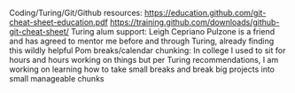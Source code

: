 Coding/Turing/Git/Github resources:
  https://education.github.com/git-cheat-sheet-education.pdf
  https://training.github.com/downloads/github-git-cheat-sheet/
  Turing alum support: Leigh Cepriano Pulzone is a friend and has agreed to mentor me before and through Turing, already finding this wildly helpful
  Pom breaks/calendar chunking: In college I used to sit for hours and hours working on things but per Turing recommendations, I am working on learning how to take small breaks and break big projects into small manageable chunks
